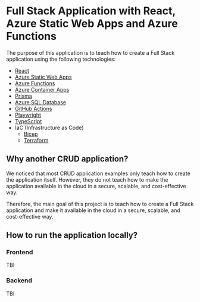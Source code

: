 # Full Stack Application with React, Azure Static Web Apps and Azure Functions

The purpose of this application is to teach how to create a Full Stack application using the following technologies:

- [React](https://reactjs.org/)
- [Azure Static Web Apps](https://docs.microsoft.com/en-us/azure/static-web-apps/overview)
- [Azure Functions](https://docs.microsoft.com/en-us/azure/azure-functions/)
- [Azure Container Apps](https://docs.microsoft.com/en-us/azure/container-apps/)
- [Prisma](https://www.prisma.io/)
- [Azure SQL Database](https://docs.microsoft.com/en-us/azure/azure-sql/database/)
- [GitHub Actions](https://docs.github.com/en/actions)
- [Playwright](https://playwright.dev/)
- [TypeScript](https://www.typescriptlang.org/)
- IaC (Infrastructure as Code)
  - [Bicep](https://github.com/Azure/bicep)
  - [Terraform](https://www.terraform.io/)

## Why another CRUD application?

We noticed that most CRUD application examples only teach how to create the application itself. However, they do not teach how to make the application available in the cloud in a secure, scalable, and cost-effective way.

Therefore, the main goal of this project is to teach how to create a Full Stack application and make it available in the cloud in a secure, scalable, and cost-effective way.

## How to run the application locally?

### Frontend

TBI

### Backend

TBI




